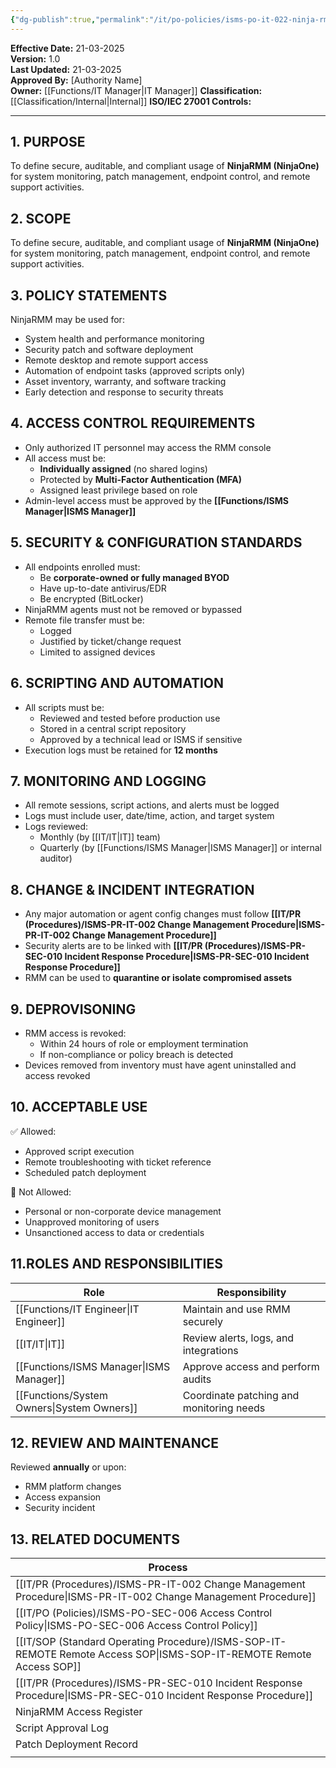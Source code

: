 ```yaml
---
{"dg-publish":true,"permalink":"/it/po-policies/isms-po-it-022-ninja-rmm-usage-policy/","tags":["NinjaRMM","NinjaOne","policy"],"noteIcon":"lightbulb"}
---
```


**Effective Date:** 21-03-2025  
**Version:** 1.0  
**Last Updated:** 21-03-2025  
**Approved By:** [Authority Name]  
**Owner:** [[Functions/IT Manager\|IT Manager]]
**Classification:** [[Classification/Internal\|Internal]]
**ISO/IEC 27001 Controls:** 

---
## **1. PURPOSE**  
To define secure, auditable, and compliant usage of **NinjaRMM (NinjaOne)** for system monitoring, patch management, endpoint control, and remote support activities.
## **2. SCOPE**
To define secure, auditable, and compliant usage of **NinjaRMM (NinjaOne)** for system monitoring, patch management, endpoint control, and remote support activities.
 
## **3. POLICY STATEMENTS** 
 NinjaRMM may be used for:
- System health and performance monitoring
- Security patch and software deployment
- Remote desktop and remote support access
- Automation of endpoint tasks (approved scripts only)
- Asset inventory, warranty, and software tracking
- Early detection and response to security threats
## **4. ACCESS CONTROL REQUIREMENTS**
- Only authorized IT personnel may access the RMM console
- All access must be:
    - **Individually assigned** (no shared logins)
    - Protected by **Multi-Factor Authentication (MFA)**
    - Assigned least privilege based on role
- Admin-level access must be approved by the **[[Functions/ISMS Manager\|ISMS Manager]]**
## **5. SECURITY & CONFIGURATION STANDARDS**  
- All endpoints enrolled must:
    - Be **corporate-owned or fully managed BYOD**
    - Have up-to-date antivirus/EDR
    - Be encrypted (BitLocker)
- NinjaRMM agents must not be removed or bypassed
- Remote file transfer must be:
    - Logged
    - Justified by ticket/change request
    - Limited to assigned devices
## **6. SCRIPTING AND AUTOMATION**  
- All scripts must be:
    - Reviewed and tested before production use
    - Stored in a central script repository
    - Approved by a technical lead or ISMS if sensitive
- Execution logs must be retained for **12 months**
## **7. MONITORING AND LOGGING**  
- All remote sessions, script actions, and alerts must be logged
- Logs must include user, date/time, action, and target system
- Logs reviewed:
    - Monthly (by [[IT/IT\|IT]] team)
    - Quarterly (by [[Functions/ISMS Manager\|ISMS Manager]] or internal auditor)
## **8. CHANGE & INCIDENT INTEGRATION**
- Any major automation or agent config changes must follow **[[IT/PR (Procedures)/ISMS-PR-IT-002 Change Management Procedure\|ISMS-PR-IT-002 Change Management Procedure]]**
- Security alerts are to be linked with **[[IT/PR (Procedures)/ISMS-PR-SEC-010 Incident Response Procedure\|ISMS-PR-SEC-010 Incident Response Procedure]]**
- RMM can be used to **quarantine or isolate compromised assets**
## **9. DEPROVISONING**
- RMM access is revoked:  
    - Within 24 hours of role or employment termination
    - If non-compliance or policy breach is detected
- Devices removed from inventory must have agent uninstalled and access revoked
## **10. ACCEPTABLE USE**
✅ Allowed:
- Approved script execution
- Remote troubleshooting with ticket reference
- Scheduled patch deployment

🚫 Not Allowed:
- Personal or non-corporate device management
- Unapproved monitoring of users
- Unsanctioned access to data or credentials

## **11.ROLES AND RESPONSIBILITIES**

| Role              | Responsibility                           |
| ----------------- | ---------------------------------------- |
| [[Functions/IT Engineer\|IT Engineer]]   | Maintain and use RMM securely            |
| [[IT/IT\|IT]]            | Review alerts, logs, and integrations    |
| [[Functions/ISMS Manager\|ISMS Manager]]  | Approve access and perform audits        |
| [[Functions/System Owners\|System Owners]] | Coordinate patching and monitoring needs |
## **12. REVIEW AND MAINTENANCE**
Reviewed **annually** or upon:
- RMM platform changes
- Access expansion
- Security incident
## **13. RELATED DOCUMENTS**

| Process                                         |
| ----------------------------------------------- |
| [[IT/PR (Procedures)/ISMS-PR-IT-002 Change Management Procedure\|ISMS-PR-IT-002 Change Management Procedure]]  |
| [[IT/PO (Policies)/ISMS-PO-SEC-006 Access Control Policy\|ISMS-PO-SEC-006 Access Control Policy]]       |
| [[IT/SOP (Standard Operating Procedure)/ISMS-SOP-IT-REMOTE Remote Access SOP\|ISMS-SOP-IT-REMOTE Remote Access SOP]]        |
| [[IT/PR (Procedures)/ISMS-PR-SEC-010 Incident Response Procedure\|ISMS-PR-SEC-010 Incident Response Procedure]] |
| NinjaRMM Access Register                        |
| Script Approval Log                             |
| Patch Deployment Record                         |
|                                                 |








